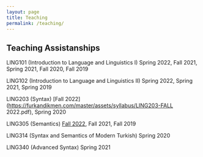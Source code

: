 ```yaml
---
layout: page
title: Teaching
permalink: /teaching/
---
```


## Teaching Assistanships

LING101 (Introduction to Language and Linguistics I) Spring 2022, Fall 2021, Spring 2021, Fall 2020, Fall 2019

LING102 (Introduction to Language and Linguistics II) Spring 2022, Spring 2021, Spring 2019

LING203 (Syntax) [Fall 2022](https://furkandikmen.com/master/assets/syllabus/LING203-FALL 2022.pdf), Spring 2020

LING305 (Semantics) [Fall 2022](https://furkandikmen.com/master/assets/syllabus/Ling305_Fall2022.pdf), Fall 2021, Fall 2019

LING314 (Syntax and Semantics of Modern Turkish) Spring 2020

LING340 (Advanced Syntax) Spring 2021
